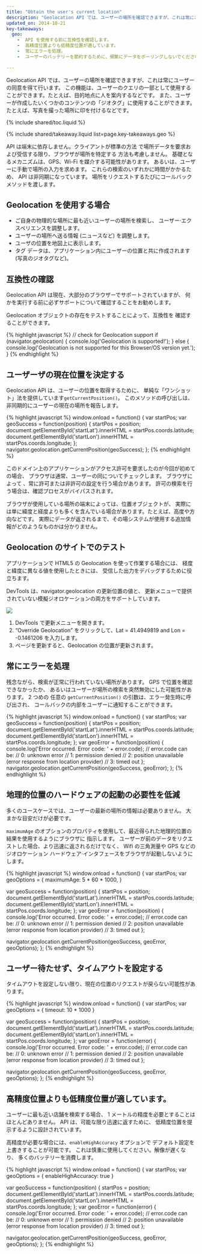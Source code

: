 ```yaml
---
title: "Obtain the user's current location"
description: "Geolocation API では、ユーザーの場所を確認できますが、これは常にユーザーの同意を得て行います。"
updated_on: 2014-10-21
key-takeaways:
  geo: 
    -  API を使用する前に互換性を確認します。
    -  高精度位置よりも低精度位置が適しています。
    -  常にエラーを処理。
    -  ユーザーのバッテリーを節約するために、頻繁にデータをポーリングしないでください。

---
```


<p class="intro">
  Geolocation API では、ユーザーの場所を確認できますが、これは常にユーザーの同意を得て行います。 この機能は、ユーザーのクエリの一部として使用することができます。たとえば、目的地点に人を案内するなどです。 また、ユーザーが作成したいくつかのコンテンツの「ジオタグ」に使用することができます。たとえば、写真を撮った場所に印を付けるなどです。
</p>

{% include shared/toc.liquid %}

{% include shared/takeaway.liquid list=page.key-takeaways.geo %}

API は端末に依存しません。クライアントが標準の方法
で場所データを要求および受信する限り、ブラウザが場所を特定する
方法も考慮しません。 基礎となるメカニズムは、GPS、Wi-Fi を媒介する可能性があります。
あるいは、ユーザーに手動で場所の入力を求めます。 これらの検索のいずれかに時間がかかるため、
API は非同期になっています。
場所をリクエストするたびにコールバック メソッドを渡します。

## Geolocation を使用する場合

*  ご自身の物理的な場所に最も近いユーザーの場所を検索し、
ユーザー·エクスペリエンスを調整します。
*  ユーザーの場所へ送る情報 (ニュースなど) を調整します。
*  ユーザの位置を地図上に表示します。
*  タグ データは、アプリケーション内にユーザーの位置と共に作成されます
 (写真のジオタグなど)。


## 互換性の確認

Geolocation API は現在、大部分のブラウザーでサポートされていますが、
何かを実行する前に必ずサポートについて確認することをお勧めします。

Geolocation オブジェクトの存在をテストすることによって、互換性を
確認することができます。

{% highlight javascript %}
// check for Geolocation support
if (navigator.geolocation) {
  console.log('Geolocation is supported!');
}
else {
  console.log('Geolocation is not supported for this Browser/OS version yet.');
}
{% endhighlight %}

## ユーザーザの現在位置を決定する

Geolocation API は、ユーザーの位置を取得するために、
単純な「ワンショット」法を提供しています`getCurrentPosition()`。  このメソッドの呼び出しは、
非同期的にユーザーの現在の場所を報告します。

{% highlight javascript %}
window.onload = function() {
  var startPos;
  var geoSuccess = function(position) {
    startPos = position;
    document.getElementById('startLat').innerHTML = startPos.coords.latitude;
    document.getElementById('startLon').innerHTML = startPos.coords.longitude;
  };
  navigator.geolocation.getCurrentPosition(geoSuccess);
};
{% endhighlight %}

このドメイン上のアプリケーションがアクセス許可を要求したのが今回が初めての場合、
ブラウザは通常、ユーザーの同についてチェックします。 ブラウザによって
、常に許可または非許可の設定を行う場合があります。
許可の検索を行う場合は、確認プロセスがバイパスされます。

ブラウザが使用している場所の端末によっては、位置オブジェクトが、
実際には単に緯度と経度よりも多くを含んでいる場合があります。たとえば、高度や方向などです。  実際にデータが返されるまで、その場システムが使用する追加情報がどのようなものかは分かりません。

## Geolocation のサイトでのテスト

アプリケーションで HTML5 の Geolocation を使って作業する場合には、
経度と緯度に異なる値を使用したときには、
受信した出力をデバッグするために役立ちます。

DevTools は、navigator.geolocation の更新位置の値と、
更新メニューで提供されていない模擬ジオロケーションの両方をサポートしています。

<img src="images/emulategeolocation.png">

1. DevTools で更新メニューを開きます。
2. “Override Geolocation” をクリックして、Lat = 41.4949819 and Lon = -0.1461206 を入力します。
3. ページを更新すると、Geolocation の位置が更新されます。

##  常にエラーを処理

残念ながら、検索が正常に行われていない場所があります。 GPS で位置を確認できなかったか、
あるいはユーザーが場所の検索を突然無効にした可能性があります。 2 つめの
任意の `getCurrentPosition()` の引数は、エラー発生時に呼び出され、
コールバックの内部をユーザーに通知することができます。

{% highlight javascript %}
window.onload = function() {
  var startPos;
  var geoSuccess = function(position) {
    startPos = position;
    document.getElementById('startLat').innerHTML = startPos.coords.latitude;
    document.getElementById('startLon').innerHTML = startPos.coords.longitude;
  };
  var geoError = function(position) {
    console.log('Error occurred. Error code: ' + error.code);
    // error.code can be:
    //   0: unknown error
    //   1: permission denied
    //   2: position unavailable (error response from location provider)
    //   3: timed out
  };
  navigator.geolocation.getCurrentPosition(geoSuccess, geoError);
};
{% endhighlight %}

## 地理的位置のハードウェアの起動の必要性を低減

多くのユースケースでは、ユーザーの最新の場所の情報は必要ありません。
大まかな目安だけが必要です。

`maximumAge` のオプションのプロパティを使用して、最近得られた地理的位置の結果を使用するようにブラウザに
指示します。  ユーザーが前のデータをリクエストした場合、より迅速に返されるだけでなく、
Wifi の三角測量や GPS などのジオロケーション 
ハードウェア·インタフェースをブラウザが起動しないようにします。

{% highlight javascript %}
window.onload = function() {
  var startPos;
  var geoOptions = {
  	maximumAge: 5 * 60 * 1000,
  }

  var geoSuccess = function(position) {
    startPos = position;
    document.getElementById('startLat').innerHTML = startPos.coords.latitude;
    document.getElementById('startLon').innerHTML = startPos.coords.longitude;
  };
  var geoError = function(position) {
    console.log('Error occurred. Error code: ' + error.code);
    // error.code can be:
    //   0: unknown error
    //   1: permission denied
    //   2: position unavailable (error response from location provider)
    //   3: timed out
  };

  navigator.geolocation.getCurrentPosition(geoSuccess, geoError, geoOptions);
};
{% endhighlight %}

## ユーザー待たせず、タイムアウトを設定する

タイムアウトを設定しない限り、現在の位置のリクエストが戻らない可能性があります。

{% highlight javascript %}
window.onload = function() {
  var startPos;
  var geoOptions = {
     timeout: 10 * 1000
  }

  var geoSuccess = function(position) {
    startPos = position;
    document.getElementById('startLat').innerHTML = startPos.coords.latitude;
    document.getElementById('startLon').innerHTML = startPos.coords.longitude;
  };
  var geoError = function(error) {
    console.log('Error occurred. Error code: ' + error.code);
    // error.code can be:
    //   0: unknown error
    //   1: permission denied
    //   2: position unavailable (error response from location provider)
    //   3: timed out
  };

  navigator.geolocation.getCurrentPosition(geoSuccess, geoError, geoOptions);
};
{% endhighlight %}

## 高精度位置よりも低精度位置が適しています。

ユーザーに最も近い店舗を検索する場合、
1 メートルの精度を必要とすることはほとんどありません。  API は、可能な限り迅速に返すために、
低精度位置を提示するように設計されています。

高精度が必要な場合には、`enableHighAccuracy` オプションで
デフォルト設定を上書きすることが可能です。  これは慎重に使用してください。解像が遅くなり、
多くのバッテリーを消費します。

{% highlight javascript %}
window.onload = function() {
  var startPos;
  var geoOptions = {
    enableHighAccuracy: true
  }

  var geoSuccess = function(position) {
    startPos = position;
    document.getElementById('startLat').innerHTML = startPos.coords.latitude;
    document.getElementById('startLon').innerHTML = startPos.coords.longitude;
  };
  var geoError = function(error) {
    console.log('Error occurred. Error code: ' + error.code);
    // error.code can be:
    //   0: unknown error
    //   1: permission denied
    //   2: position unavailable (error response from location provider)
    //   3: timed out
  };

  navigator.geolocation.getCurrentPosition(geoSuccess, geoError, geoOptions);
};
{% endhighlight %}


